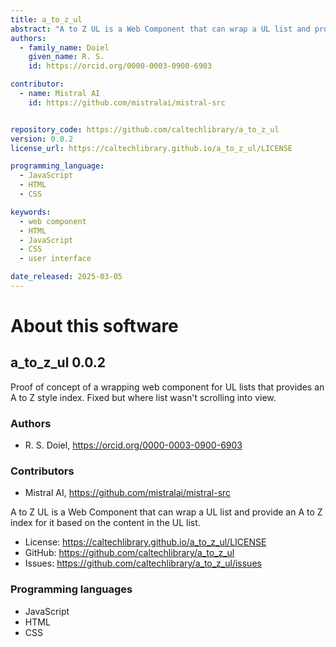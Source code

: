 ```yaml
---
title: a_to_z_ul
abstract: "A to Z UL is a Web Component that can wrap a UL list and provide an A to Z index for it based on the content in the UL list."
authors:
  - family_name: Doiel
    given_name: R. S.
    id: https://orcid.org/0000-0003-0900-6903

contributor:
  - name: Mistral AI
    id: https://github.com/mistralai/mistral-src


repository_code: https://github.com/caltechlibrary/a_to_z_ul
version: 0.0.2
license_url: https://caltechlibrary.github.io/a_to_z_ul/LICENSE

programming_language:
  - JavaScript
  - HTML
  - CSS

keywords:
  - web component
  - HTML
  - JavaScript
  - CSS
  - user interface

date_released: 2025-03-05
---
```


About this software
===================

## a_to_z_ul 0.0.2

Proof of concept of a wrapping web component for UL lists that provides an A to Z style index. Fixed but where list wasn&#x27;t scrolling into view.

### Authors

- R. S. Doiel, <https://orcid.org/0000-0003-0900-6903>

### Contributors

- Mistral AI, <https://github.com/mistralai/mistral-src>



A to Z UL is a Web Component that can wrap a UL list and provide an A to Z index for it based on the content in the UL list.

- License: <https://caltechlibrary.github.io/a_to_z_ul/LICENSE>
- GitHub: <https://github.com/caltechlibrary/a_to_z_ul>
- Issues: <https://github.com/caltechlibrary/a_to_z_ul/issues>

### Programming languages

- JavaScript
- HTML
- CSS





